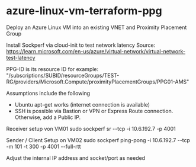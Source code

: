 # azure-linux-vm-terraform-ppg
Deploy an Azure Linux VM into an existing VNET and Proximity Placement Group

Install Sockperf via cloud-init to test network latency
Source:  https://learn.microsoft.com/en-us/azure/virtual-network/virtual-network-test-latency 

PPG-ID is its resource ID for example:
"/subscriptions/SUBID/resourceGroups/TEST-RG/providers/Microsoft.Compute/proximityPlacementGroups/PPG01-AMS"

Assumptions include the following
- Ubuntu apt-get works (internet connection is available)
- SSH is possible via Bastion or VPN or Express Route connection. Otherwise, add a Public IP. 

Receiver setup von VM01
sudo sockperf sr --tcp -i 10.6.192.7 -p 4001

Sender / Client Setup  on VM02
sudo sockperf ping-pong -i 10.6.192.7  --tcp -m 101 -t 300 -p 4001  --full-rtt 

Adjust the internal IP address and socket/port as needed




